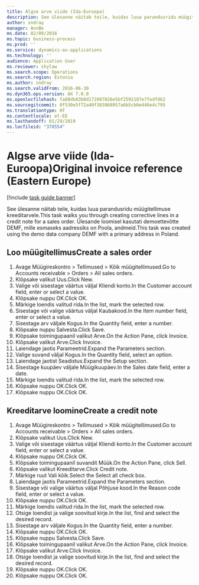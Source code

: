 ```yaml
---
title: Algse arve viide (Ida-Euroopa)
description: See ülesanne näitab teile, kuidas luua parandusridu müügitellimuse kreeditarvele.
author: sndray
manager: AnnBe
ms.date: 02/09/2016
ms.topic: business-process
ms.prod: ''
ms.service: dynamics-ax-applications
ms.technology: ''
audience: Application User
ms.reviewer: shylaw
ms.search.scope: Operations
ms.search.region: Estonia
ms.author: sndray
ms.search.validFrom: 2016-06-30
ms.dyn365.ops.version: AX 7.0.0
ms.openlocfilehash: fa88db83b0d172097026e5bf2592187e7fedfdb2
ms.sourcegitcommit: 0f530e5f72a40f383868957a6b5cb0e446e4c795
ms.translationtype: HT
ms.contentlocale: et-EE
ms.lasthandoff: 01/29/2019
ms.locfileid: "370554"
---
```

# <a name="original-invoice-reference-eastern-europe"></a><span data-ttu-id="6816d-103">Algse arve viide (Ida-Euroopa)</span><span class="sxs-lookup"><span data-stu-id="6816d-103">Original invoice reference (Eastern Europe)</span></span>

[!include [task guide banner](../../includes/task-guide-banner.md)]

<span data-ttu-id="6816d-104">See ülesanne näitab teile, kuidas luua parandusridu müügitellimuse kreeditarvele.</span><span class="sxs-lookup"><span data-stu-id="6816d-104">This task walks you through creating corrective lines in a credit note for a sales order.</span></span> <span data-ttu-id="6816d-105">Ülesande loomisel kasutati demoettevõtte DEMF, mille esmaseks aadressiks on Poola, andmeid.</span><span class="sxs-lookup"><span data-stu-id="6816d-105">This task was created using the demo data company DEMF with a primary address in Poland.</span></span>


## <a name="create-a-sales-order"></a><span data-ttu-id="6816d-106">Loo müügitellimus</span><span class="sxs-lookup"><span data-stu-id="6816d-106">Create a sales order</span></span>
1. <span data-ttu-id="6816d-107">Avage Müügireskontro > Tellimused > Kõik müügitellimused.</span><span class="sxs-lookup"><span data-stu-id="6816d-107">Go to Accounts receivable > Orders > All sales orders.</span></span>
2. <span data-ttu-id="6816d-108">Klõpsake valikut Uus.</span><span class="sxs-lookup"><span data-stu-id="6816d-108">Click New.</span></span>
3. <span data-ttu-id="6816d-109">Valige või sisestage väärtus väljal Kliendi konto.</span><span class="sxs-lookup"><span data-stu-id="6816d-109">In the Customer account field, enter or select a value.</span></span>
4. <span data-ttu-id="6816d-110">Klõpsake nuppu OK.</span><span class="sxs-lookup"><span data-stu-id="6816d-110">Click OK.</span></span>
5. <span data-ttu-id="6816d-111">Märkige loendis valitud rida.</span><span class="sxs-lookup"><span data-stu-id="6816d-111">In the list, mark the selected row.</span></span>
6. <span data-ttu-id="6816d-112">Sisestage või valige väärtus väljal Kaubakood.</span><span class="sxs-lookup"><span data-stu-id="6816d-112">In the Item number field, enter or select a value.</span></span>
7. <span data-ttu-id="6816d-113">Sisestage arv väljale Kogus.</span><span class="sxs-lookup"><span data-stu-id="6816d-113">In the Quantity field, enter a number.</span></span>
8. <span data-ttu-id="6816d-114">Klõpsake nuppu Salvesta.</span><span class="sxs-lookup"><span data-stu-id="6816d-114">Click Save.</span></span>
9. <span data-ttu-id="6816d-115">Klõpsake toimingupaanil valikut Arve.</span><span class="sxs-lookup"><span data-stu-id="6816d-115">On the Action Pane, click Invoice.</span></span>
10. <span data-ttu-id="6816d-116">Klõpsake valikut Arve.</span><span class="sxs-lookup"><span data-stu-id="6816d-116">Click Invoice.</span></span>
11. <span data-ttu-id="6816d-117">Laiendage jaotis Parameetrid.</span><span class="sxs-lookup"><span data-stu-id="6816d-117">Expand the Parameters section.</span></span>
12. <span data-ttu-id="6816d-118">Valige suvand väljal Kogus.</span><span class="sxs-lookup"><span data-stu-id="6816d-118">In the Quantity field, select an option.</span></span>
13. <span data-ttu-id="6816d-119">Laiendage jaotist Seadistus.</span><span class="sxs-lookup"><span data-stu-id="6816d-119">Expand the Setup section.</span></span>
14. <span data-ttu-id="6816d-120">Sisestage kuupäev väljale Müügikuupäev.</span><span class="sxs-lookup"><span data-stu-id="6816d-120">In the Sales date field, enter a date.</span></span>
15. <span data-ttu-id="6816d-121">Märkige loendis valitud rida.</span><span class="sxs-lookup"><span data-stu-id="6816d-121">In the list, mark the selected row.</span></span>
16. <span data-ttu-id="6816d-122">Klõpsake nuppu OK.</span><span class="sxs-lookup"><span data-stu-id="6816d-122">Click OK.</span></span>
17. <span data-ttu-id="6816d-123">Klõpsake nuppu OK.</span><span class="sxs-lookup"><span data-stu-id="6816d-123">Click OK.</span></span>

## <a name="create-a-credit-note"></a><span data-ttu-id="6816d-124">Kreeditarve loomine</span><span class="sxs-lookup"><span data-stu-id="6816d-124">Create a credit note</span></span>
1. <span data-ttu-id="6816d-125">Avage Müügireskontro > Tellimused > Kõik müügitellimused.</span><span class="sxs-lookup"><span data-stu-id="6816d-125">Go to Accounts receivable > Orders > All sales orders.</span></span>
2. <span data-ttu-id="6816d-126">Klõpsake valikut Uus.</span><span class="sxs-lookup"><span data-stu-id="6816d-126">Click New.</span></span>
3. <span data-ttu-id="6816d-127">Valige või sisestage väärtus väljal Kliendi konto.</span><span class="sxs-lookup"><span data-stu-id="6816d-127">In the Customer account field, enter or select a value.</span></span>
4. <span data-ttu-id="6816d-128">Klõpsake nuppu OK.</span><span class="sxs-lookup"><span data-stu-id="6816d-128">Click OK.</span></span>
5. <span data-ttu-id="6816d-129">Klõpsake toimingupaanil suvandit Müük.</span><span class="sxs-lookup"><span data-stu-id="6816d-129">On the Action Pane, click Sell.</span></span>
6. <span data-ttu-id="6816d-130">Klõpsake valikut Kreeditarve.</span><span class="sxs-lookup"><span data-stu-id="6816d-130">Click Credit note.</span></span>
7. <span data-ttu-id="6816d-131">Märkige ruut Vali kõik.</span><span class="sxs-lookup"><span data-stu-id="6816d-131">Select the Select all check box.</span></span>
8. <span data-ttu-id="6816d-132">Laiendage jaotis Parameetrid.</span><span class="sxs-lookup"><span data-stu-id="6816d-132">Expand the Parameters section.</span></span>
9. <span data-ttu-id="6816d-133">Sisestage või valige väärtus väljal Põhjuse kood.</span><span class="sxs-lookup"><span data-stu-id="6816d-133">In the Reason code field, enter or select a value.</span></span>
10. <span data-ttu-id="6816d-134">Klõpsake nuppu OK.</span><span class="sxs-lookup"><span data-stu-id="6816d-134">Click OK.</span></span>
11. <span data-ttu-id="6816d-135">Märkige loendis valitud rida.</span><span class="sxs-lookup"><span data-stu-id="6816d-135">In the list, mark the selected row.</span></span>
12. <span data-ttu-id="6816d-136">Otsige loendist ja valige soovitud kirje.</span><span class="sxs-lookup"><span data-stu-id="6816d-136">In the list, find and select the desired record.</span></span>
13. <span data-ttu-id="6816d-137">Sisestage arv väljale Kogus.</span><span class="sxs-lookup"><span data-stu-id="6816d-137">In the Quantity field, enter a number.</span></span>
14. <span data-ttu-id="6816d-138">Klõpsake nuppu OK.</span><span class="sxs-lookup"><span data-stu-id="6816d-138">Click OK.</span></span>
15. <span data-ttu-id="6816d-139">Klõpsake nuppu Salvesta.</span><span class="sxs-lookup"><span data-stu-id="6816d-139">Click Save.</span></span>
16. <span data-ttu-id="6816d-140">Klõpsake toimingupaanil valikut Arve.</span><span class="sxs-lookup"><span data-stu-id="6816d-140">On the Action Pane, click Invoice.</span></span>
17. <span data-ttu-id="6816d-141">Klõpsake valikut Arve.</span><span class="sxs-lookup"><span data-stu-id="6816d-141">Click Invoice.</span></span>
18. <span data-ttu-id="6816d-142">Otsige loendist ja valige soovitud kirje.</span><span class="sxs-lookup"><span data-stu-id="6816d-142">In the list, find and select the desired record.</span></span>
19. <span data-ttu-id="6816d-143">Klõpsake nuppu OK.</span><span class="sxs-lookup"><span data-stu-id="6816d-143">Click OK.</span></span>
20. <span data-ttu-id="6816d-144">Klõpsake nuppu OK.</span><span class="sxs-lookup"><span data-stu-id="6816d-144">Click OK.</span></span>

